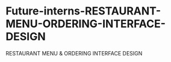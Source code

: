 # Future-interns-RESTAURANT-MENU-ORDERING-INTERFACE-DESIGN
RESTAURANT MENU &amp; ORDERING INTERFACE DESIGN
